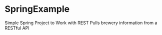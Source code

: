 # SpringExample
Simple Spring Project to Work with REST
Pulls brewery information from a RESTful API 

